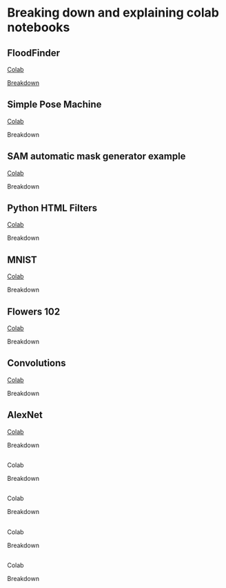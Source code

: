# Breaking down and explaining colab notebooks
## FloodFinder
[Colab](https://colab.research.google.com/drive/1TlSuYayS8LNyqHiV5POC6rnd5XCmSOK2#scrollTo=Ld3nE_Pcf31J)

[Breakdown](https://github.com/IzaacMartinez27/Code_Break_Down/blob/main/FloodFinderCode.md)

## Simple Pose Machine
[Colab](https://colab.research.google.com/drive/1_UlUX5WZyXj_b0eiHYmX6d88smFKaC_-#scrollTo=6x99e0aEY_d6)

Breakdown
## SAM  automatic mask generator example
[Colab](https://colab.research.google.com/drive/1-T1o1eeMplSQcJ1qoKO_ksWrSD0JcGFB)

Breakdown
## Python HTML Filters
[Colab](https://colab.research.google.com/drive/1vWlB8JLsUeKJ61xjQwCXbqnTljoDnCkK)

Breakdown
## MNIST
[Colab](https://colab.research.google.com/drive/1cZRQuVMSg-2ZQOFXFTL7ZbG6ENujSwi3)

Breakdown
## Flowers 102
[Colab](https://colab.research.google.com/drive/16HedzSf1fq27srG3X5ao--RDyldFRLXz)

Breakdown
## Convolutions 
[Colab](https://colab.research.google.com/drive/1HbX_oJD8Y8bosFzRWbrVdpNyBxR-oy5B)

Breakdown
## AlexNet
[Colab](https://colab.research.google.com/drive/1UgiwZ3AMFy8ofFEdwMRatCpLesUry2Ws)

Breakdown
##
Colab

Breakdown
##
Colab

Breakdown
##
Colab

Breakdown
##
Colab

Breakdown


